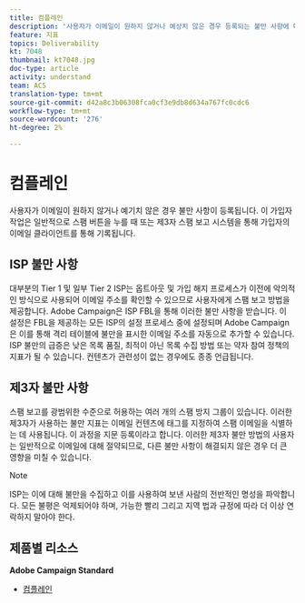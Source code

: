 ```yaml
---
title: 컴플레인
description: '사용자가 이메일이 원하지 않거나 예상치 않은 경우 등록되는 불만 사항에 대해 알아봅니다. '
feature: 지표
topics: Deliverability
kt: 7048
thumbnail: kt7048.jpg
doc-type: article
activity: understand
team: ACS
translation-type: tm+mt
source-git-commit: d42a8c3b06308fca0cf3e9db8d634a767fc0cdc6
workflow-type: tm+mt
source-wordcount: '276'
ht-degree: 2%

---
```



# 컴플레인

사용자가 이메일이 원하지 않거나 예기치 않은 경우 불만 사항이 등록됩니다. 이 가입자 작업은 일반적으로 스팸 버튼을 누를 때 또는 제3자 스팸 보고 시스템을 통해 가입자의 이메일 클라이언트를 통해 기록됩니다.

## ISP 불만 사항

대부분의 Tier 1 및 일부 Tier 2 ISP는 옵트아웃 및 가입 해지 프로세스가 이전에 악의적인 방식으로 사용되어 이메일 주소를 확인할 수 있으므로 사용자에게 스팸 보고 방법을 제공합니다. Adobe Campaign은 ISP FBL을 통해 이러한 불만 사항을 받습니다. 이 설정은 FBL을 제공하는 모든 ISP의 설정 프로세스 중에 설정되며 Adobe Campaign은 이를 통해 격리 테이블에 불만을 표시한 이메일 주소를 자동으로 추가할 수 있습니다. ISP 불만의 급증은 낮은 목록 품질, 최적이 아닌 목록 수집 방법 또는 약자 참여 정책의 지표가 될 수 있습니다. 컨텐츠가 관련성이 없는 경우에도 종종 언급됩니다.

## 제3자 불만 사항

스팸 보고를 광범위한 수준으로 허용하는 여러 개의 스팸 방지 그룹이 있습니다. 이러한 제3자가 사용하는 불만 지표는 이메일 컨텐츠에 태그를 지정하여 스팸 이메일을 식별하는 데 사용됩니다. 이 과정을 지문 등록이라고 합니다. 이러한 제3자 불만 방법의 사용자는 일반적으로 이메일에 대해 절약되므로, 다른 불만 사항이 해결되지 않은 경우 더 큰 영향을 미칠 수 있습니다.

>[!NOTE]
>
>ISP는 이에 대해 불만을 수집하고 이를 사용하여 보낸 사람의 전반적인 명성을 파악합니다. 모든 불평은 억제되어야 하며, 가능한 빨리 그리고 지역 법과 규정에 따라 더 이상 연락하지 말아야 한다.

## 제품별 리소스

**Adobe Campaign Standard**

* [컴플레인](https://experienceleague.adobe.com/docs/campaign-standard/using/reporting/list-of-reports/complaints.html#reporting)